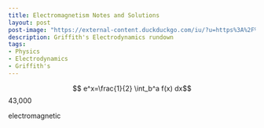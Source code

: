 ```yaml
---
title: Electromagnetism Notes and Solutions
layout: post
post-image: "https://external-content.duckduckgo.com/iu/?u=https%3A%2F%2Fknowdemia.com%2Fwp-content%2Fuploads%2F2020%2F06%2FIntroduction-To-Electrodynamics-Griffiths-4th-Edition-PDF-Knowdemia.compng.png&f=1&nofb=1&ipt=0d5280add9e9ef74db348d47a7d6e5fc00a52eeec80403de46d60fd1cc1ebe2e&ipo=images"
description: Griffith's Electrodynamics rundown
tags:
- Physics
- Electrodynamics
- Griffith's
---
```


$$ e^x=\frac{1}{2} \int_b^a f(x) dx$$
43,000

electromagnetic